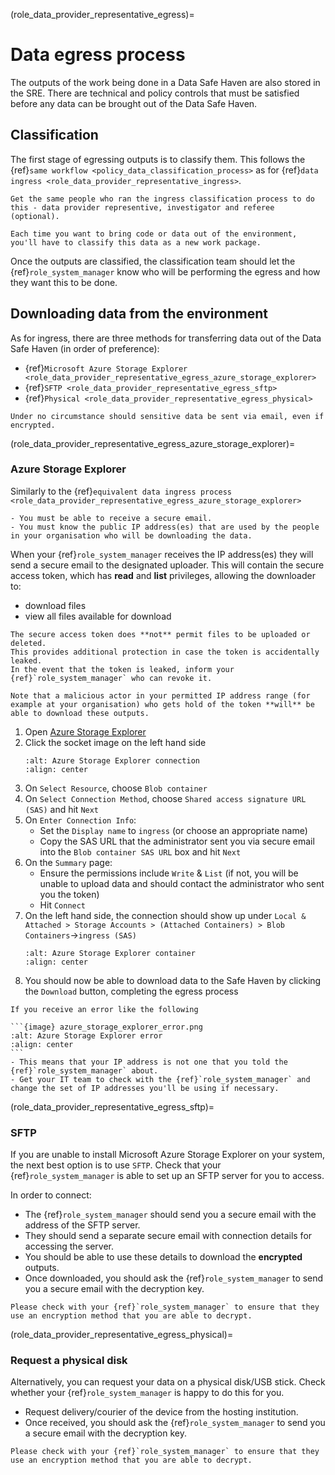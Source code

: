 (role_data_provider_representative_egress)=
# Data egress process

The outputs of the work being done in a Data Safe Haven are also stored in the SRE.
There are technical and policy controls that must be satisfied before any data can be brought out of the Data Safe Haven.

## Classification

The first stage of egressing outputs is to classify them.
This follows the {ref}`same workflow <policy_data_classification_process>` as for {ref}`data ingress <role_data_provider_representative_ingress>`.

```{hint}
Get the same people who ran the ingress classification process to do this - data provider representive, investigator and referee (optional).
```

```{note}
Each time you want to bring code or data out of the environment, you'll have to classify this data as a new work package.
```

Once the outputs are classified, the classification team should let the {ref}`role_system_manager` know who will be performing the egress and how they want this to be done.

## Downloading data from the environment
As for ingress, there are three methods for transferring data out of the Data Safe Haven (in order of preference):

- {ref}`Microsoft Azure Storage Explorer <role_data_provider_representative_egress_azure_storage_explorer>`
- {ref}`SFTP <role_data_provider_representative_egress_sftp>`
- {ref}`Physical <role_data_provider_representative_egress_physical>`

```{danger}
Under no circumstance should sensitive data be sent via email, even if encrypted.
```

(role_data_provider_representative_egress_azure_storage_explorer)=
### Azure Storage Explorer

Similarly to the {ref}`equivalent data ingress process <role_data_provider_representative_egress_azure_storage_explorer>`

```{important}
- You must be able to receive a secure email.
- You must know the public IP address(es) that are used by the people in your organisation who will be downloading the data.
```

When your {ref}`role_system_manager` receives the IP address(es) they will send a secure email to the designated uploader.
This will contain the secure access token, which has **read** and **list** privileges, allowing the downloader to:

- download files
- view all files available for download

```{attention}
The secure access token does **not** permit files to be uploaded or deleted.
This provides additional protection in case the token is accidentally leaked.
In the event that the token is leaked, inform your {ref}`role_system_manager` who can revoke it.
```

```{danger}
Note that a malicious actor in your permitted IP address range (for example at your organisation) who gets hold of the token **will** be able to download these outputs.
```

1. Open [Azure Storage Explorer](https://azure.microsoft.com/en-us/features/storage-explorer/)
2. Click the socket image on the left hand side
   ```{image} azure_storage_explorer_connect.png
   :alt: Azure Storage Explorer connection
   :align: center
   ```
3. On `Select Resource`, choose `Blob container`
4. On `Select Connection Method`, choose `Shared access signature URL (SAS)` and hit `Next`
5. On `Enter Connection Info`:
   - Set the `Display name` to `ingress` (or choose an appropriate name)
   - Copy the SAS URL that the administrator sent you via secure email into the `Blob container SAS URL` box and hit `Next`
6. On the `Summary` page:
   - Ensure the permissions include `Write` & `List` (if not, you will be unable to upload data and should contact the administrator who sent you the token)
   - Hit `Connect`
7. On the left hand side, the connection should show up under `Local & Attached > Storage Accounts > (Attached Containers) > Blob Containers`->`ingress (SAS)`
   ```{image} azure_storage_explorer_container.png
   :alt: Azure Storage Explorer container
   :align: center
   ```
8. You should now be able to download data to the Safe Haven by clicking the `Download` button, completing the egress process

````{error}
If you receive an error like the following

```{image} azure_storage_explorer_error.png
:alt: Azure Storage Explorer error
:align: center
```
- This means that your IP address is not one that you told the {ref}`role_system_manager` about.
- Get your IT team to check with the {ref}`role_system_manager` and change the set of IP addresses you'll be using if necessary.
````

(role_data_provider_representative_egress_sftp)=
### SFTP

If you are unable to install Microsoft Azure Storage Explorer on your system, the next best option is to use `SFTP`.
Check that your {ref}`role_system_manager` is able to set up an SFTP server for you to access.

In order to connect:

- The {ref}`role_system_manager` should send you a secure email with the address of the SFTP server.
- They should send a separate secure email with connection details for accessing the server.
- You should be able to use these details to download the **encrypted** outputs.
- Once downloaded, you should ask the {ref}`role_system_manager` to send you a secure email with the decryption key.

```{caution}
Please check with your {ref}`role_system_manager` to ensure that they use an encryption method that you are able to decrypt.
```

(role_data_provider_representative_egress_physical)=
### Request a physical disk

Alternatively, you can request your data on a physical disk/USB stick.
Check whether your {ref}`role_system_manager` is happy to do this for you.

- Request delivery/courier of the device from the hosting institution.
- Once received, you should ask the {ref}`role_system_manager` to send you a secure email with the decryption key.

```{caution}
Please check with your {ref}`role_system_manager` to ensure that they use an encryption method that you are able to decrypt.
```
